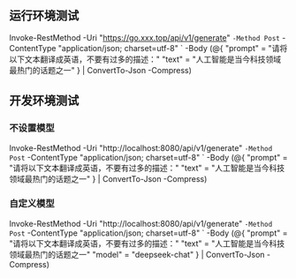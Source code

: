 
## 运行环境测试
Invoke-RestMethod -Uri "https://go.xxx.top/api/v1/generate" `
  -Method Post `
  -ContentType "application/json; charset=utf-8" `
  -Body (@{
    "prompt" = "请将以下文本翻译成英语，不要有过多的描述："
    "text" = "人工智能是当今科技领域最热门的话题之一"
  } | ConvertTo-Json -Compress)

## 开发环境测试
### 不设置模型
Invoke-RestMethod -Uri "http://localhost:8080/api/v1/generate" `
  -Method Post `
  -ContentType "application/json; charset=utf-8" `
  -Body (@{
    "prompt" = "请将以下文本翻译成英语，不要有过多的描述："
    "text" = "人工智能是当今科技领域最热门的话题之一"
  } | ConvertTo-Json -Compress)

### 自定义模型
Invoke-RestMethod -Uri "http://localhost:8080/api/v1/generate" `
  -Method Post `
  -ContentType "application/json; charset=utf-8" `
  -Body (@{
    "prompt" = "请将以下文本翻译成英语，不要有过多的描述："
    "text" = "人工智能是当今科技领域最热门的话题之一"
    "model" = "deepseek-chat"
  } | ConvertTo-Json -Compress)
